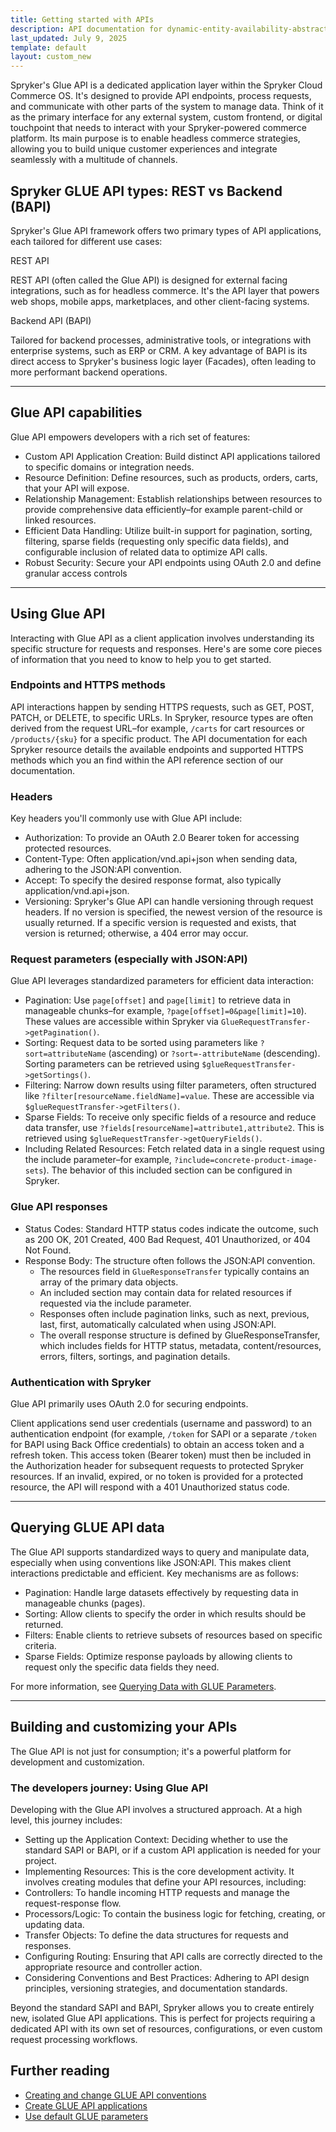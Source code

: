 ```yaml
---
title: Getting started with APIs
description: API documentation for dynamic-entity-availability-abstracts.
last_updated: July 9, 2025
template: default
layout: custom_new
---
```


<div class="content_box">

Spryker's Glue API is a dedicated application layer within the Spryker Cloud Commerce OS. It's designed to provide API endpoints, process requests, and communicate with other parts of the system to manage data.  Think of it as the primary interface for any external system, custom frontend, or digital touchpoint that needs to interact with your Spryker-powered commerce platform.  Its main purpose is to enable headless commerce strategies, allowing you to build unique customer experiences and integrate seamlessly with a multitude of channels.

</div>

## Spryker GLUE API types: REST vs Backend (BAPI)

Spryker's Glue API framework offers two primary types of API applications, each tailored for different use cases:

<div class="grid_container">
  <div class="content_card">
    <div class="content_column">
      <div class="content_icon">
      </div>
    </div>
    <div class="content_column">
      <p class="content_title">REST API</p>
      <p class="content_text">REST API (often called the Glue API) is designed for external facing integrations, such as for headless commerce. It's the API layer that powers web shops, mobile apps, marketplaces, and other client-facing systems.</p>
    </div>
  </div>
  <div class="content_card">
    <div class="content_column">
      <div class="content_icon">
      </div>
    </div>
    <div class="content_column">
      <p class="content_title">Backend API (BAPI)</p>
      <p class="content_text">Tailored for backend processes, administrative tools, or integrations with enterprise systems, such as ERP or CRM. A key advantage of BAPI is its direct access to Spryker's business logic layer (Facades), often leading to more performant backend operations.</p>
    </div>
  </div>
</div>

---

## Glue API capabilities

Glue API empowers developers with a rich set of features:

- Custom API Application Creation: Build distinct API applications tailored to specific domains or integration needs.
- Resource Definition: Define resources, such as products, orders, carts, that your API will expose.
- Relationship Management: Establish relationships between resources to provide comprehensive data efficiently–for example parent-child or linked resources.
- Efficient Data Handling: Utilize built-in support for pagination, sorting, filtering, sparse fields (requesting only specific data fields), and configurable inclusion of related data to optimize API calls.
- Robust Security: Secure your API endpoints using OAuth 2.0 and define granular access controls

---

## Using Glue API

Interacting with Glue API as a client application involves understanding its specific structure for requests and responses. Here's are some core pieces of information that you need to know to help you to get started.



### Endpoints and HTTPS methods

API interactions happen by sending HTTPS requests, such as GET, POST, PATCH, or DELETE, to specific URLs. In Spryker, resource types are often derived from the request URL–for example, `/carts` for cart resources or `/products/{sku}` for a specific product.  The API documentation for each Spryker resource details the available endpoints and supported HTTPS methods which you an find within the API reference section of our documentation.


### Headers

Key headers you'll commonly use with Glue API include:
- Authorization: To provide an OAuth 2.0 Bearer token for accessing protected resources.
- Content-Type: Often application/vnd.api+json when sending data, adhering to the JSON:API convention.
- Accept: To specify the desired response format, also typically application/vnd.api+json.
- Versioning: Spryker's Glue API can handle versioning through request headers. If no version is specified, the newest version of the resource is usually returned. If a specific version is requested and exists, that version is returned; otherwise, a 404 error may occur.


### Request parameters (especially with JSON:API)

Glue API leverages standardized parameters for efficient data interaction:
- Pagination: Use `page[offset]` and `page[limit]` to retrieve data in manageable chunks–for example, `?page[offset]=0&page[limit]=10`). These values are accessible within Spryker via `GlueRequestTransfer->getPagination()`.
- Sorting: Request data to be sorted using parameters like `?sort=attributeName` (ascending) or `?sort=-attributeName` (descending). Sorting parameters can be retrieved using `$glueRequestTransfer->getSortings()`.
- Filtering: Narrow down results using filter parameters, often structured like `?filter[resourceName.fieldName]=value`. These are accessible via `$glueRequestTransfer->getFilters()`.
- Sparse Fields: To receive only specific fields of a resource and reduce data transfer, use `?fields[resourceName]=attribute1,attribute2`. This is retrieved using `$glueRequestTransfer->getQueryFields()`.
- Including Related Resources: Fetch related data in a single request using the include parameter–for example, `?include=concrete-product-image-sets`). The behavior of this included section can be configured in Spryker.  


### Glue API responses

- Status Codes: Standard HTTP status codes indicate the outcome, such as 200 OK, 201 Created, 400 Bad Request, 401 Unauthorized, or 404 Not Found.
- Response Body: The structure often follows the JSON:API convention.
  - The resources field in `GlueResponseTransfer` typically contains an array of the primary data objects.
  - An included section may contain data for related resources if requested via the include parameter.
  - Responses often include pagination links, such as next, previous, last, first, automatically calculated when using JSON:API.
  - The overall response structure is defined by GlueResponseTransfer, which includes fields for HTTP status, metadata, content/resources, errors, filters, sortings, and pagination details.


### Authentication with Spryker

Glue API primarily uses OAuth 2.0 for securing endpoints.

Client applications send user credentials (username and password) to an authentication endpoint (for example, `/token` for SAPI or a separate `/token` for BAPI using Back Office credentials) to obtain an access token and a refresh token. This access token (Bearer token) must then be included in the Authorization header for subsequent requests to protected Spryker resources. If an invalid, expired, or no token is provided for a protected resource, the API will respond with a 401 Unauthorized status code.

---

## Querying GLUE API data

The Glue API supports standardized ways to query and manipulate data, especially when using conventions like JSON:API. This makes client interactions predictable and efficient. Key mechanisms are as follows:

- Pagination: Handle large datasets effectively by requesting data in manageable chunks (pages).
- Sorting: Allow clients to specify the order in which results should be returned.
- Filters: Enable clients to retrieve subsets of resources based on specific criteria.
- Sparse Fields: Optimize response payloads by allowing clients to request only the specific data fields they need.

For more information, see [Querying Data with GLUE Parameters](/docs/dg/dev/glue-api/latest/use-default-glue-parameters).

---

## Building and customizing your APIs

The Glue API is not just for consumption; it's a powerful platform for development and customization.


### The developers journey: Using Glue API

Developing with the Glue API involves a structured approach. At a high level, this journey includes:

- Setting up the Application Context: Deciding whether to use the standard SAPI or BAPI, or if a custom API application is needed for your project.
- Implementing Resources: This is the core development activity. It involves creating modules that define your API resources, including:
- Controllers: To handle incoming HTTP requests and manage the request-response flow.
- Processors/Logic: To contain the business logic for fetching, creating, or updating data.
- Transfer Objects: To define the data structures for requests and responses.
- Configuring Routing: Ensuring that API calls are correctly directed to the appropriate resource and controller action.
- Considering Conventions and Best Practices: Adhering to API design principles, versioning strategies, and documentation standards.

Beyond the standard SAPI and BAPI, Spryker allows you to create entirely new, isolated Glue API applications. This is perfect for projects requiring a dedicated API with its own set of resources, configurations, or even custom request processing workflows.

## Further reading

- [Creating and change GLUE API conventions](/docs/dg/dev/glue-api/latest/use-default-glue-parameters)  
- [Create GLUE API applications](/docs/dg/dev/glue-api/latest/use-default-glue-parameters)  
- [Use default GLUE parameters](/docs/dg/dev/glue-api/latest/use-default-glue-parameters)  
